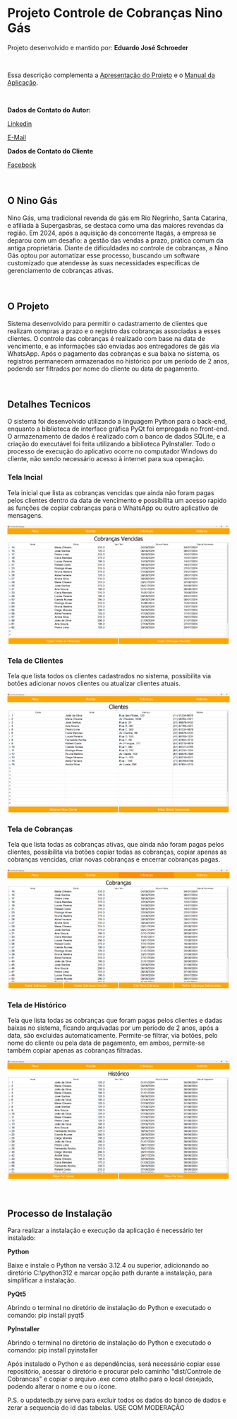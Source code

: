 <h1>Projeto Controle de Cobranças Nino Gás</h1>

<p>Projeto desenvolvido e mantido por: <b>Eduardo José Schroeder</b></p>

<br><p>Essa descrição complementa a <a href="Outros Documentos/Apresentação Gerenciamento de Cobranças.pptx">Apresentação do Projeto</a> e o <a href="Outros Documentos/Manual Controle de Cobranças.pdf">Manual da Aplicação</a>.</p>

<br><p><b>Dados de Contato do Autor:</b></p>
<p><a href="https://www.mozilla.org/pt-BR/">Linkedin</a></p>
<p><a href="mailto:eduardoj.schroeder@gmail.com">E-Mail</a></p>

<p><b>Dados de Contato do Cliente</b></p>
<p><a href="https://www.facebook.com/profile.php?id=100047713645207">Facebook</a></p>

<br><h2>O Nino Gás</h2>
<p>Nino Gás, uma tradicional revenda de gás em Rio Negrinho, Santa Catarina, e afiliada à Supergasbras, se destaca como uma das maiores revendas da região. Em 2024, após a aquisição da concorrente Itagás, a empresa se deparou com um desafio: a gestão das vendas a prazo, prática comum da antiga proprietária. Diante de dificuldades no controle de cobranças, a Nino Gás optou por automatizar esse processo, buscando um software customizado que atendesse às suas necessidades específicas de gerenciamento de cobranças ativas.</p>

<br><h2>O Projeto</h2>
<p>Sistema desenvolvido para permitir o cadastramento de clientes que realizam compras a prazo e o registro das cobranças associadas a esses clientes. O controle das cobranças é realizado com base na data de vencimento, e as informações são enviadas aos entregadores de gás via WhatsApp. Após o pagamento das cobranças e sua baixa no sistema, os registros permanecem armazenados no histórico por um período de 2 anos, podendo ser filtrados por nome do cliente ou data de pagamento.</p>

<br><h2>Detalhes Tecnicos</h2>
<p>O sistema foi desenvolvido utilizando a linguagem Python para o back-end, enquanto a biblioteca de interface gráfica PyQt foi empregada no front-end. O armazenamento de dados é realizado com o banco de dados SQLite, e a criação do executável foi feita utilizando a biblioteca PyInstaller. Todo o processo de execução do aplicativo ocorre no computador Windows do cliente, não sendo necessário acesso à internet para sua operação.</p>

<h3>Tela Incial</h3>
<p>Tela inicial que lista as cobranças vencidas que ainda não foram pagas pelos clientes dentro da data de vencimento e possibilita um acesso rapido as funções de copiar cobranças para o WhatsApp ou outro aplicativo de mensagens.</p>
<img src="/Imagens/Captura de tela 2024-08-12 095617.png">

<h3>Tela de Clientes</h3>
<p>Tela que lista todos os clientes cadastrados no sistema, possibilita via botões adicionar novos clientes ou atualizar clientes atuais.</p>
<img src="/Imagens/Captura de tela 2024-08-12 095925.png">

<h3>Tela de Cobranças</h3>
<p>Tela que lista todas as cobranças ativas, que ainda não foram pagas pelos clientes, possibilita via botões copiar todas as cobranças, copiar apenas as cobranças vencidas, criar novas cobranças e encerrar cobranças pagas.</p>
<img src="/Imagens/Captura de tela 2024-08-12 100125.png">

<h3>Tela de Histórico</h3>
<p>Tela que lista todas as cobranças que foram pagas pelos clientes e dadas baixas no sistema, ficando arquivadas por um período de 2 anos, após a data, são excluidas automaticamente. Permite-se filtrar, via botões, pelo nome do cliente ou pela data de pagamento, em ambos, permite-se também copiar apenas as cobranças filtradas.</p>
<img src="/Imagens/Captura de tela 2024-08-12 100313.png">

<br><h2>Processo de Instalação</h2>
<p>Para realizar a instalação e execução da aplicação é necessário ter instalado:</p>
<b>Python</b>
<p>Baixe e instale o Python na versão 3.12.4 ou superior, adicionando ao diretório C:\python312 e marcar opção path durante a instalação, para simplificar a instalação.</p>
<b>PyQt5</b>
<p>Abrindo o terminal no diretório de instalação do Python e executado o comando: pip install pyqt5</p>
<b>PyInstaller</b>
<p>Abrindo o terminal no diretório de instalação do Python e executado o comando: pip install pyinstaller</p>
<p>Após instalado o Python e as dependências, será necessário copiar esse repositório, acessar o diretório e procurar pelo caminho "dist/Controle de Cobrancas" e copiar o arquivo .exe como atalho para o local desejado, podendo alterar o nome e ou o ícone.</p>
<p>P.S. o updatedb.py serve para excluir todos os dados do banco de dados e zerar a sequencia do id das tabelas. USE COM MODERAÇÃO</p>
